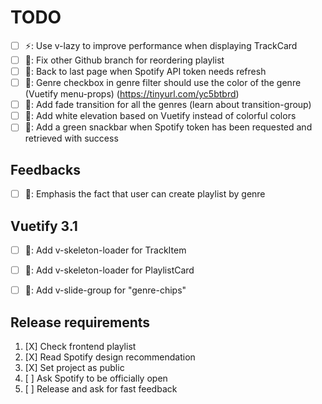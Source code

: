 # TODO

- [ ] ⚡️: Use v-lazy to improve performance when displaying TrackCard
- [ ] 🚧: Fix other Github branch for reordering playlist
- [ ] 🚧: Back to last page when Spotify API token needs refresh
- [ ] 🎨: Genre checkbox in genre filter should use the color of the genre (Vuetify menu-props) (https://tinyurl.com/yc5btbrd)
- [ ] 🎨: Add fade transition for all the genres (learn about transition-group)
- [ ] 🎨: Add white elevation based on Vuetify instead of colorful colors
- [ ] 🎨: Add a green snackbar when Spotify token has been requested and retrieved with success

## Feedbacks

- [ ] 🎨: Emphasis the fact that user can create playlist by genre

## Vuetify 3.1

- [ ] 🎨: Add v-skeleton-loader for TrackItem
- [ ] 🎨: Add v-skeleton-loader for PlaylistCard
- [ ] 🎨: Add v-slide-group for "genre-chips"


## Release requirements

1. [X] Check frontend playlist
2. [X] Read Spotify design recommendation
3. [X] Set project as public
4. [ ] Ask Spotify to be officially open
5. [ ] Release and ask for fast feedback
